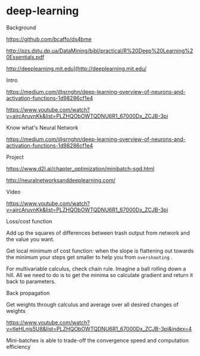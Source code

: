 # deep-learning
Background

https://github.com/bcaffo/ds4bme 

http://pzs.dstu.dp.ua/DataMining/bibl/practical/R%20Deep%20Learning%20Essentials.pdf

http://deeplearning.mit.edu](http://deeplearning.mit.edu/

Intro

https://medium.com/@srnghn/deep-learning-overview-of-neurons-and-activation-functions-1d98286cf1e4

https://www.youtube.com/watch?v=aircAruvnKk&list=PLZHQObOWTQDNU6R1_67000Dx_ZCJB-3pi

Know what's Neural Network

https://medium.com/@srnghn/deep-learning-overview-of-neurons-and-activation-functions-1d98286cf1e4

Project

https://www.d2l.ai/chapter_optimization/minibatch-sgd.html

http://neuralnetworksanddeeplearning.com/

Video

https://www.youtube.com/watch?v=aircAruvnKk&list=PLZHQObOWTQDNU6R1_67000Dx_ZCJB-3pi 

Loss/cost function

Add up the squares of differences between trash output from network and the value you want.

Get local minimum of cost function: when the slope is flattening out towards the minimum your steps get smaller to help you from `overshooting` . 

For multivariable calculus, check chain rule. Imagine a ball rolling down a hill. All we need to do is to get the minima so calculate gradient and return it back to parameters.

Back propagation

Get weights through calculus and average over all desired changes of weights

https://www.youtube.com/watch?v=tIeHLnjs5U8&list=PLZHQObOWTQDNU6R1_67000Dx_ZCJB-3pi&index=4

Mini-batches is able to trade-off the convergence speed and computation efficiency